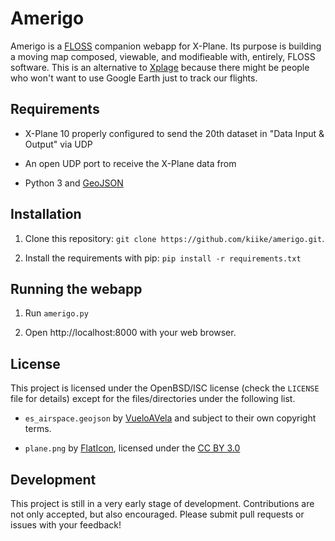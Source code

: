 Amerigo
=======

Amerigo is a [FLOSS] companion webapp for X-Plane. Its purpose is building a
moving map composed, viewable, and modifieable with, entirely, FLOSS software.
This is an alternative to [Xplage] because there might be people who won't want
to use Google Earth just to track our flights.

Requirements
------------

* X-Plane 10 properly configured to send the 20th dataset in "Data Input & Output" via UDP

* An open UDP port to receive the X-Plane data from

* Python 3 and [GeoJSON]

Installation
------------

1. Clone this repository: `git clone https://github.com/kiike/amerigo.git`.

2. Install the requirements with pip: `pip install -r requirements.txt`


Running the webapp
------------------

1. Run `amerigo.py`

2. Open http://localhost:8000 with your web browser.


License
-------

This project is licensed under the OpenBSD/ISC license (check the `LICENSE` file
for details) except for the
files/directories under the following list.

* `es_airspace.geojson` by [VueloAVela] and subject to their own copyright terms.

* `plane.png` by [FlatIcon], licensed under the [CC BY 3.0]


Development
-----------

This project is still in a very early stage of development. Contributions are
not only accepted, but also encouraged. Please submit pull requests or issues
with your feedback!


[Xplage]: http://www.chriskern.net/code/xplaneToGoogleEarth.html
[FLOSS]: https://en.wikipedia.org/wiki/Alternative_terms_for_free_software#FLOSS
[VueloAVela]: http://www.vueloavela.org/index.php/navegacion/cartografia
[FlatIcon]: http://www.flaticon.com
[CC BY 3.0]: http://creativecommons.org/licenses/by/3.0/
[GeoJSON]: https://github.com/frewsxcv/python-geojson

